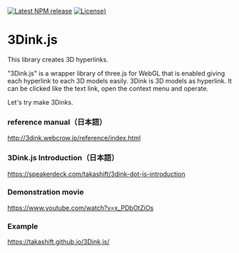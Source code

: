 [![Latest NPM release](https://img.shields.io/npm/v/three.svg)](https://www.npmjs.com/package/3dink)
[![License](https://img.shields.io/badge/License-Apache%202.0-blue.svg))](./LICENSE)

# 3Dink.js
This library creates 3D hyperlinks.

"3Dink.js" is a wrapper library of three.js for WebGL that is enabled giving each hyperlink to each 3D models easily.
3Dink is 3D models as hyperlink.
It can be clicked like the text link, open the context menu and operate.

Let's try make 3Dinks.

### reference manual（日本語）
http://3dink.webcrow.jp/reference/index.html

### 3Dink.js Introduction（日本語）
https://speakerdeck.com/takashift/3dink-dot-js-introduction

### Demonstration movie
https://www.youtube.com/watch?v=x_PDbOtZiOs

### Example
https://takashift.github.io/3Dink.js/